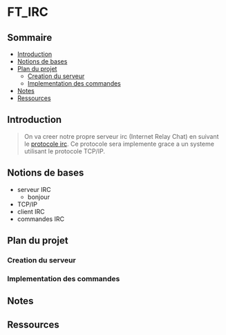 # FT_IRC
      
## Sommaire
- [Introduction](#Introduction)
- [Notions de bases](#Notions-de-bases)
- [Plan du projet](#Plan-du-projet)
    - [Creation du serveur](#Creation-du-serveur)
    - [ Implementation des commandes](#Implementation-des-commandes)
- [Notes](#Notes)
- [Ressources](#Ressources)
       
## Introduction
      
>On va creer notre propre serveur irc (Internet Relay Chat) en suivant le [protocole irc](https://datatracker.ietf.org/doc/html/rfc2812). 
>Ce protocole sera implemente grace a un systeme utilisant le protocole TCP/IP. 
       

## Notions de bases
+ serveur IRC
     - bonjour 
+ TCP/IP
+ client IRC
+ commandes IRC



## Plan du projet 

### Creation du serveur 

### Implementation des commandes


## Notes



## Ressources
